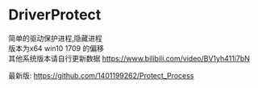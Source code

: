 # DriverProtect
简单的驱动保护进程,隐藏进程    
版本为x64 win10 1709 的偏移   
其他系统版本请自行更新数据
https://www.bilibili.com/video/BV1yh411i7bN

最新版: https://github.com/1401199262/Protect_Process

